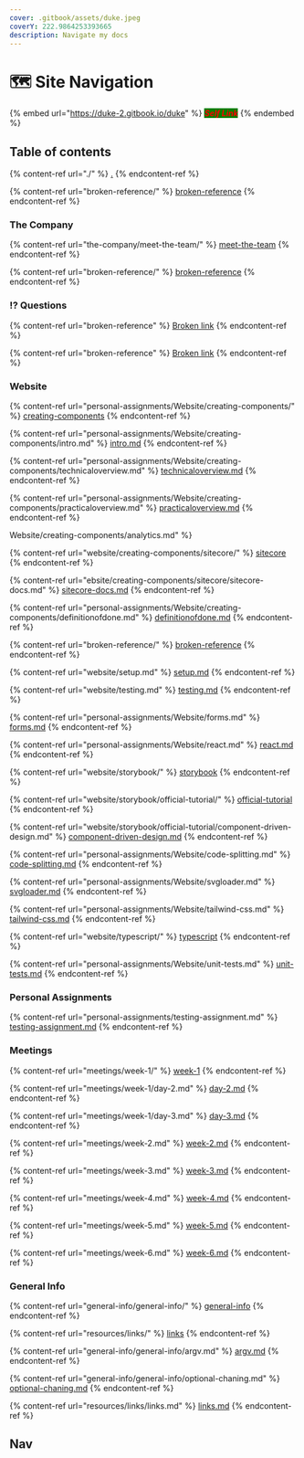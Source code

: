 ```yaml
---
cover: .gitbook/assets/duke.jpeg
coverY: 222.9864253393665
description: Navigate my docs
---
```


# 🗺 Site Navigation

{% embed url="https://duke-2.gitbook.io/duke" %}
_<mark style="color:red;background-color:green;">**Self Link**</mark>_
{% endembed %}

## Table of contents

{% content-ref url="./" %}
[.](./)
{% endcontent-ref %}

{% content-ref url="broken-reference/" %}
[broken-reference](broken-reference/)
{% endcontent-ref %}

### The Company

{% content-ref url="the-company/meet-the-team/" %}
[meet-the-team](the-company/meet-the-team/)
{% endcontent-ref %}

{% content-ref url="broken-reference/" %}
[broken-reference](broken-reference/)
{% endcontent-ref %}

### ⁉ Questions

{% content-ref url="broken-reference" %}
[Broken link](broken-reference)
{% endcontent-ref %}

{% content-ref url="broken-reference" %}
[Broken link](broken-reference)
{% endcontent-ref %}

### Website

{% content-ref url="personal-assignments/Website/creating-components/" %}
[creating-components](personal-assignments/Website/creating-components/)
{% endcontent-ref %}

{% content-ref url="personal-assignments/Website/creating-components/intro.md" %}
[intro.md](personal-assignments/Website/creating-components/intro.md)
{% endcontent-ref %}

{% content-ref url="personal-assignments/Website/creating-components/technicaloverview.md" %}
[technicaloverview.md](personal-assignments/Website/creating-components/technicaloverview.md)
{% endcontent-ref %}

{% content-ref url="personal-assignments/Website/creating-components/practicaloverview.md" %}
[practicaloverview.md](personal-assignments/Website/creating-components/practicaloverview.md)
{% endcontent-ref %}

Website/creating-components/analytics.md" %\}

{% content-ref url="website/creating-components/sitecore/" %}
[sitecore](website/creating-components/sitecore/)
{% endcontent-ref %}

{% content-ref url="ebsite/creating-components/sitecore/sitecore-docs.md" %}
[sitecore-docs.md](ebsite/creating-components/sitecore/sitecore-docs.md)
{% endcontent-ref %}

{% content-ref url="personal-assignments/Website/creating-components/definitionofdone.md" %}
[definitionofdone.md](personal-assignments/Website/creating-components/definitionofdone.md)
{% endcontent-ref %}

{% content-ref url="broken-reference/" %}
[broken-reference](broken-reference/)
{% endcontent-ref %}

{% content-ref url="website/setup.md" %}
[setup.md](website/setup.md)
{% endcontent-ref %}

{% content-ref url="website/testing.md" %}
[testing.md](website/testing.md)
{% endcontent-ref %}

{% content-ref url="personal-assignments/Website/forms.md" %}
[forms.md](personal-assignments/Website/forms.md)
{% endcontent-ref %}

{% content-ref url="personal-assignments/Website/react.md" %}
[react.md](personal-assignments/Website/react.md)
{% endcontent-ref %}

{% content-ref url="website/storybook/" %}
[storybook](website/storybook/)
{% endcontent-ref %}

{% content-ref url="website/storybook/official-tutorial/" %}
[official-tutorial](website/storybook/official-tutorial/)
{% endcontent-ref %}

{% content-ref url="website/storybook/official-tutorial/component-driven-design.md" %}
[component-driven-design.md](website/storybook/official-tutorial/component-driven-design.md)
{% endcontent-ref %}

{% content-ref url="personal-assignments/Website/code-splitting.md" %}
[code-splitting.md](personal-assignments/Website/code-splitting.md)
{% endcontent-ref %}

{% content-ref url="personal-assignments/Website/svgloader.md" %}
[svgloader.md](personal-assignments/Website/svgloader.md)
{% endcontent-ref %}

{% content-ref url="personal-assignments/Website/tailwind-css.md" %}
[tailwind-css.md](personal-assignments/Website/tailwind-css.md)
{% endcontent-ref %}

{% content-ref url="website/typescript/" %}
[typescript](website/typescript/)
{% endcontent-ref %}

{% content-ref url="personal-assignments/Website/unit-tests.md" %}
[unit-tests.md](personal-assignments/Website/unit-tests.md)
{% endcontent-ref %}

### Personal Assignments

{% content-ref url="personal-assignments/testing-assignment.md" %}
[testing-assignment.md](personal-assignments/testing-assignment.md)
{% endcontent-ref %}

### Meetings

{% content-ref url="meetings/week-1/" %}
[week-1](meetings/week-1/)
{% endcontent-ref %}

{% content-ref url="meetings/week-1/day-2.md" %}
[day-2.md](meetings/week-1/day-2.md)
{% endcontent-ref %}

{% content-ref url="meetings/week-1/day-3.md" %}
[day-3.md](meetings/week-1/day-3.md)
{% endcontent-ref %}

{% content-ref url="meetings/week-2.md" %}
[week-2.md](meetings/week-2.md)
{% endcontent-ref %}

{% content-ref url="meetings/week-3.md" %}
[week-3.md](meetings/week-3.md)
{% endcontent-ref %}

{% content-ref url="meetings/week-4.md" %}
[week-4.md](meetings/week-4.md)
{% endcontent-ref %}

{% content-ref url="meetings/week-5.md" %}
[week-5.md](meetings/week-5.md)
{% endcontent-ref %}

{% content-ref url="meetings/week-6.md" %}
[week-6.md](meetings/week-6.md)
{% endcontent-ref %}

### General Info

{% content-ref url="general-info/general-info/" %}
[general-info](general-info/general-info/)
{% endcontent-ref %}

{% content-ref url="resources/links/" %}
[links](resources/links/)
{% endcontent-ref %}

{% content-ref url="general-info/general-info/argv.md" %}
[argv.md](general-info/general-info/argv.md)
{% endcontent-ref %}

{% content-ref url="general-info/general-info/optional-chaning.md" %}
[optional-chaning.md](general-info/general-info/optional-chaning.md)
{% endcontent-ref %}

{% content-ref url="resources/links/links.md" %}
[links.md](resources/links/links.md)
{% endcontent-ref %}

## Nav
